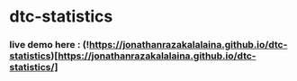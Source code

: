 # dtc-statistics
### live demo here : (!https://jonathanrazakalalaina.github.io/dtc-statistics)[https://jonathanrazakalalaina.github.io/dtc-statistics/]
